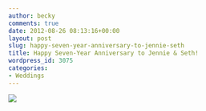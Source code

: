 ```yaml
---
author: becky
comments: true
date: 2012-08-26 08:13:16+00:00
layout: post
slug: happy-seven-year-anniversary-to-jennie-seth
title: Happy Seven-Year Anniversary to Jennie & Seth!
wordpress_id: 3075
categories:
- Weddings
---
```


[![](http://www.beckyjenson.com/wp-content/uploads/2012/01/blog-August05-0001.jpg)](http://www.beckyjenson.com/wp-content/uploads/2012/01/blog-August05-0001.jpg)
